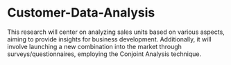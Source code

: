 # Customer-Data-Analysis
This research will center on analyzing sales units based on various aspects, aiming to provide insights for business development. Additionally, it will involve launching a new combination into the market through surveys/questionnaires, employing the Conjoint Analysis technique.

